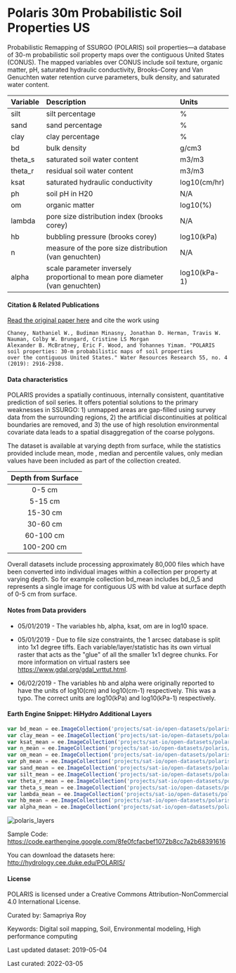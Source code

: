 # Polaris 30m Probabilistic Soil Properties US
Probabilistic Remapping of SSURGO (POLARIS) soil properties—a database of 30-m probabilistic soil property maps over the contiguous United States (CONUS). The mapped variables over CONUS include soil texture, organic matter, pH, saturated hydraulic conductivity, Brooks-Corey and Van Genuchten water retention curve parameters, bulk density, and saturated water content.

|Variable|Description                                                                  |Units       |
|:-------|:----------------------------------------------------------------------------|:-----------|
|silt    |silt percentage                                                              |%           |
|sand    |sand percentage                                                              |%           |
|clay    |clay percentage                                                              |%           |
|bd      |bulk density                                                                 |g/cm3       |
|theta_s |saturated soil water content                                                 |m3/m3       |
|theta_r |residual soil water content                                                  |m3/m3       |
|ksat    |saturated hydraulic conductivity                                             |log10(cm/hr)|
|ph      |soil pH in H20                                                               |N/A         |
|om      |organic matter                                                               |log10(%)    |
|lambda  | pore size distribution index (brooks corey)                                 |N/A         |
|hb      | bubbling pressure (brooks corey)                                            |log10(kPa)  |
|n       | measure of the pore size distribution (van genuchten)                       |N/A         |
|alpha   | scale parameter inversely proportional to mean pore diameter (van genuchten)|log10(kPa-1)|

#### Citation & Related Publications

[Read the original paper here](https://agupubs.onlinelibrary.wiley.com/doi/full/10.1029/2018WR022797) and cite the work using

```
Chaney, Nathaniel W., Budiman Minasny, Jonathan D. Herman, Travis W. Nauman, Colby W. Brungard, Cristine LS Morgan
Alexander B. McBratney, Eric F. Wood, and Yohannes Yimam. "POLARIS soil properties: 30‐m probabilistic maps of soil properties
over the contiguous United States." Water Resources Research 55, no. 4 (2019): 2916-2938.
```

#### Data characteristics
POLARIS provides a spatially continuous, internally consistent, quantitative prediction of soil series. It offers potential solutions to the primary weaknesses in SSURGO: 1) unmapped areas are gap-filled using survey data from the surrounding regions, 2) the artificial discontinuities at political boundaries are removed, and 3) the use of high resolution environmental covariate data leads to a spatial disaggregation of the coarse polygons.

The dataset is available at varying depth from surface, while the statistics provided include mean, mode , median and percentile values, only median values have been included as part of the collection created.

<center>

|Depth from Surface|
|:----------------:|
|0-5 cm            |
|5-15 cm           |
|15-30 cm          |
|30-60 cm          |
|60-100 cm         |
|100-200 cm        |

</center>

Overall datasets include processing approximately 80,000 files which have been converted into individual images within a collection per property at varying depth. So for example collection bd_mean includes bd_0_5 and represents a single image for contiguous US with bd value at surface depth of 0-5 cm from surface.

#### Notes from Data providers
* 05/01/2019 - The variables hb, alpha, ksat, om are in log10 space.

* 05/01/2019 - Due to file size constraints, the 1 arcsec database is split into 1x1 degree tiffs. Each variable/layer/statistic has its own virtual raster that acts as the "glue" of all the smaller 1x1 degree chunks. For more information on virtual rasters see https://www.gdal.org/gdal_vrttut.html.

* 06/02/2019 - The variables hb and alpha were originally reported to have the units of log10(cm) and log10(cm-1) respectively. This was a typo. The correct units are log10(kPa) and log10(kPa-1) respectively.

#### Earth Engine Snippet: HiHydro Additional Layers

```js
var bd_mean = ee.ImageCollection('projects/sat-io/open-datasets/polaris/bd_mean');
var clay_mean = ee.ImageCollection('projects/sat-io/open-datasets/polaris/clay_mean');
var ksat_mean = ee.ImageCollection('projects/sat-io/open-datasets/polaris/ksat_mean');
var n_mean = ee.ImageCollection('projects/sat-io/open-datasets/polaris/n_mean');
var om_mean = ee.ImageCollection('projects/sat-io/open-datasets/polaris/om_mean');
var ph_mean = ee.ImageCollection('projects/sat-io/open-datasets/polaris/ph_mean');
var sand_mean = ee.ImageCollection('projects/sat-io/open-datasets/polaris/sand_mean');
var silt_mean = ee.ImageCollection('projects/sat-io/open-datasets/polaris/silt_mean');
var theta_r_mean = ee.ImageCollection('projects/sat-io/open-datasets/polaris/theta_r_mean');
var theta_s_mean = ee.ImageCollection('projects/sat-io/open-datasets/polaris/theta_s_mean');
var lambda_mean = ee.ImageCollection('projects/sat-io/open-datasets/polaris/lambda_mean');
var hb_mean = ee.ImageCollection('projects/sat-io/open-datasets/polaris/hb_mean');
var alpha_mean = ee.ImageCollection('projects/sat-io/open-datasets/polaris/alpha_mean');
```

![polaris_layers](https://user-images.githubusercontent.com/6677629/119921913-7231c100-bf34-11eb-9efc-fede2f162272.gif)

Sample Code: https://code.earthengine.google.com/8fe0fcfacbef1072b8cc7a2b68391616

You can download the datasets here: http://hydrology.cee.duke.edu/POLARIS/

#### License
POLARIS is licensed under a Creative Commons Attribution-NonCommercial 4.0 International License.

Curated by: Samapriya Roy

Keywords: Digital soil mapping, Soil, Environmental modeling, High performance computing

Last updated dataset: 2019-05-04

Last curated: 2022-03-05
